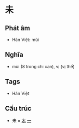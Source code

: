 # 未

## Phát âm
* Hán Việt: mùi

## Nghĩa
* mùi (8 trong chi can), vị (vị thế)

## Tags
* Hán Việt

## Cấu trúc
* 未 = [木](木.md) [一](一.md)

<script>window.HANZI_FIELD='未';</script>
